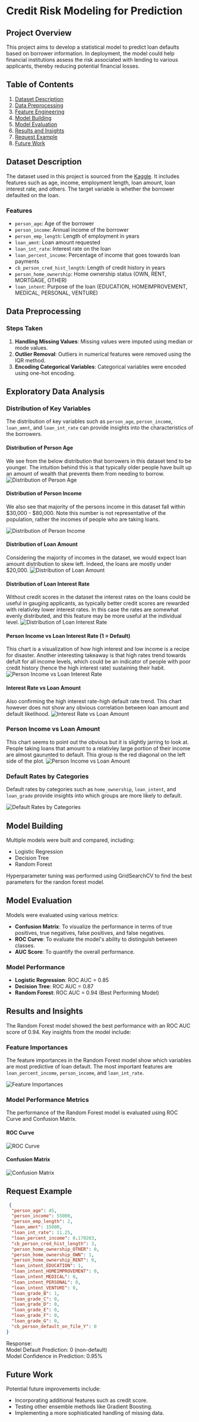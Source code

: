 # Credit Risk Modeling for Prediction

## Project Overview

This project aims to develop a statistical model to predict loan defaults based on borrower information. In deployment, the model could help financial institutions assess the risk associated with lending to various applicants, thereby reducing potential financial losses.

## Table of Contents

1. [Dataset Description](#dataset-description)
2. [Data Preprocessing](#data-preprocessing)
3. [Feature Engineering](#feature-engineering)
4. [Model Building](#model-building)
5. [Model Evaluation](#model-evaluation)
6. [Results and Insights](#results-and-insights)
7. [Request Example](#request-example)
8. [Future Work](#future-work)

## Dataset Description

The dataset used in this project is sourced from the [Kaggle](https://www.kaggle.com/datasets/laotse/credit-risk-dataset). It includes features such as age, income, employment length, loan amount, loan interest rate, and others. The target variable is whether the borrower defaulted on the loan.

### Features

- `person_age`: Age of the borrower
- `person_income`: Annual income of the borrower
- `person_emp_length`: Length of employment in years
- `loan_amnt`: Loan amount requested
- `loan_int_rate`: Interest rate on the loan
- `loan_percent_income`: Percentage of income that goes towards loan payments
- `cb_person_cred_hist_length`: Length of credit history in years
- `person_home_ownership`: Home ownership status (OWN, RENT, MORTGAGE, OTHER)
- `loan_intent`: Purpose of the loan (EDUCATION, HOMEIMPROVEMENT, MEDICAL, PERSONAL, VENTURE)

## Data Preprocessing

### Steps Taken

1. **Handling Missing Values**: Missing values were imputed using median or mode values.
2. **Outlier Removal**: Outliers in numerical features were removed using the IQR method.
3. **Encoding Categorical Variables**: Categorical variables were encoded using one-hot encoding.

## Exploratory Data Analysis

### Distribution of Key Variables

The distribution of key variables such as `person_age`, `person_income`, `loan_amnt`, and `loan_int_rate` can provide insights into the characteristics of the borrowers.

#### Distribution of Person Age
We see from the below distribution that borrowers in this dataset tend to be younger. The intuition behind this is that typically older people have built up an amount of wealth that prevents them from needing to borrow. 
![Distribution of Person Age](Charts/age_distribution.png)

#### Distribution of Person Income
We also see that majority of the persons income in this dataset fall within $30,000 - $80,000. Note this number is not representative of the population, rather the incomes of people who are taking loans. 

![Distribution of Person Income](Charts/income_distribution.png)

#### Distribution of Loan Amount
Considering the majority of incomes in the dataset, we would expect loan amount distribution to skew left. Indeed, the loans are mostly under $20,000.
![Distribution of Loan Amount](Charts/loan_distribution.png)

#### Distribution of Loan Interest Rate
Without credit scores in the dataset the interest rates on the loans could be useful in gauging applicants, as typically better credit scores are rewarded with relativley lower interest rates. In this case the rates are somewhat evenly distributed, and this feature may be more useful at the individual level. 
![Distribution of Loan Interest Rate](Charts/rate_distribution.png)

#### Person Income vs Loan Interest Rate (1 = Default)
This chart is a visualization of how high interest and low income is a recipe for disaster. Another interesting takeaway is that high rates trend towards defult for all income levels, which could be an indicator of people with poor credit history (hence the high interest rate) sustaining their habit.  
![Person Income vs Loan Interest Rate](Charts/income_interestrate.png)

#### Interest Rate vs Loan Amount
Also confirming the high interest rate-high default rate trend. This chart however does not show any obvious correlation between loan amount and default likelihood. 
![Interest Rate vs Loan Amount](Charts/interestrate_loanamnt.png)

### Person Income vs Loan Amount
This chart seems to point out the obvious but it is slightly jarring to look at. People taking loans that amount to a relativley large portion of their income are almost gaurunted to default. This group is the red diagonal on the left side of the plot. 
![Person Income vs Loan Amount](Charts/income_loanamnt.png)

### Default Rates by Categories

Default rates by categories such as `home_ownership`, `loan_intent`, and `loan_grade` provide insights into which groups are more likely to default.

![Default Rates by Categories](Charts/default_rates.png)


## Model Building

Multiple models were built and compared, including:
- Logistic Regression
- Decision Tree
- Random Forest

Hyperparameter tuning was performed using GridSearchCV to find the best parameters for the randon forest model.

## Model Evaluation

Models were evaluated using various metrics:
- **Confusion Matrix**: To visualize the performance in terms of true positives, true negatives, false positives, and false negatives.
- **ROC Curve**: To evaluate the model's ability to distinguish between classes.
- **AUC Score**: To quantify the overall performance.

### Model Performance

- **Logistic Regression**: ROC AUC = 0.85
- **Decision Tree**: ROC AUC = 0.87
- **Random Forest**: ROC AUC = 0.94 (Best Performing Model)

## Results and Insights

The Random Forest model showed the best performance with an ROC AUC score of 0.94. Key insights from the model include:

### Feature Importances

The feature importances in the Random Forest model show which variables are most predictive of loan default. The most important features are `loan_percent_income`, `person_income`, and `loan_int_rate`.

![Feature Importances](Charts/feature_importance.png)

### Model Performance Metrics

The performance of the Random Forest model is evaluated using ROC Curve and Confusion Matrix.

#### ROC Curve

![ROC Curve](Charts/rf_auc.png)

#### Confusion Matrix

![Confusion Matrix](Charts/rf_conf.png)

## Request Example

```json
 {
  "person_age": 45,
  "person_income": 55000,
  "person_emp_length": 2,
  "loan_amnt": 15000,
  "loan_int_rate": 11.25,
  "loan_percent_income": 0.170203,
  "cb_person_cred_hist_length": 3,
  "person_home_ownership_OTHER": 0, 
  "person_home_ownership_OWN": 1,
  "person_home_ownership_RENT": 0, 
  "loan_intent_EDUCATION": 1,
  "loan_intent_HOMEIMPROVEMENT": 0, 
  "loan_intent_MEDICAL": 0,
  "loan_intent_PERSONAL": 0, 
  "loan_intent_VENTURE": 0,
  "loan_grade_B": 1,
  "loan_grade_C": 0,
  "loan_grade_D": 0,
  "loan_grade_E": 0,
  "loan_grade_F": 0,
  "loan_grade_G": 0,
  "cb_person_default_on_file_Y": 0
}
```
Response:</br>
Model Default Prediction: 0 (non-default)</br> 
Model Confidence in Prediction: 0.95%

## Future Work
Potential future improvements include:

- Incorporating additional features such as credit score.
- Testing other ensemble methods like Gradient Boosting.
- Implementing a more sophisticated handling of missing data.
